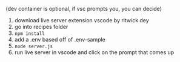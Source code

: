 (dev container is optional, if vsc prompts you, you can decide)
1. download live server extension vscode by ritwick dey
2. go into recipes folder
3. `npm install`
4. add a .env based off of .env-sample
5. `node server.js`
6. run live server in vscode and click on the prompt that comes up